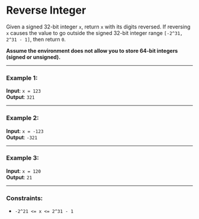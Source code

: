 # Reverse Integer

Given a signed 32-bit integer `x`, return `x` with its digits reversed. If reversing `x` causes the value to go outside the signed 32-bit integer range `[-2^31, 2^31 - 1]`, then return `0`.  

**Assume the environment does not allow you to store 64-bit integers (signed or unsigned).**

---

### Example 1:
**Input**: `x = 123`  
**Output**: `321`  

---

### Example 2:
**Input**: `x = -123`  
**Output**: `-321`

---

### Example 3:
**Input**: `x = 120`  
**Output**: `21`

---

### Constraints:
- `-2^21 <= x <= 2^31 - 1`